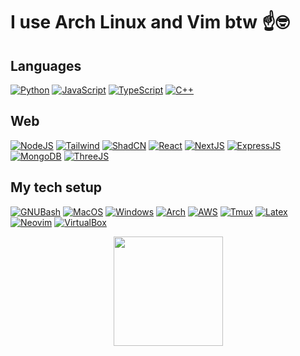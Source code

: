 # I use Arch Linux and Vim btw ☝️🤓

## Languages

<a href="https://www.python.org/" target="__blank"><img alt="Python" src="https://img.shields.io/badge/Python-FFD43B?style=for-the-badge&logo=python&logoColor=blue"/></a>
<a href="https://developer.mozilla.org/en-US/docs/Web/JavaScript" target="__blank"><img alt="JavaScript" src="https://img.shields.io/badge/JavaScript-323330?style=for-the-badge&logo=javascript&logoColor=F7DF1E"/></a>
<a href="https://www.typescriptlang.org/" target="__blank"><img alt="TypeScript" src="https://img.shields.io/badge/TypeScript-007ACC?style=for-the-badge&logo=typescript&logoColor=white"/></a>
<a href="https://cplusplus.com/" target="__blank"><img alt="C++" src="https://img.shields.io/badge/C%2B%2B-00599C?style=for-the-badge&logo=c%2B%2B&logoColor=white"/></a>

## Web

<a href="https://nodejs.org/en" target="__blank"><img alt="NodeJS" src="https://img.shields.io/badge/Node%20js-339933?style=for-the-badge&logo=nodedotjs&logoColor=white"/></a>
<a href="https://tailwindcss.com/" target="__blank"><img alt="Tailwind" src="https://img.shields.io/badge/Tailwind_CSS-38B2AC?style=for-the-badge&logo=tailwind-css&logoColor=white"/></a>
<a href="https://ui.shadcn.com/" target="__blank"><img alt="ShadCN" src="https://img.shields.io/badge/shadcn%2Fui-000000?style=for-the-badge&logo=shadcnui&logoColor=white"/></a>
<a href="https://react.dev/" target="__blank"><img alt="React" src="https://img.shields.io/badge/React-20232A?style=for-the-badge&logo=react&logoColor=61DAFB"/></a>
<a href="https://nextjs.org/" target="__blank"><img alt="NextJS" src="https://img.shields.io/badge/next%20js-000000?style=for-the-badge&logo=nextdotjs&logoColor=white"/></a>
<a href="https://expressjs.com/" target="__blank"><img alt="ExpressJS" src="https://img.shields.io/badge/Express%20js-000000?style=for-the-badge&logo=express&logoColor=white"/></a>
<a href="https://www.mongodb.com/" target="__blank"><img alt="MongoDB" src="https://img.shields.io/badge/MongoDB-4EA94B?style=for-the-badge&logo=mongodb&logoColor=white"/></a>
<a href="https://threejs.org/" target="__blank"><img alt="ThreeJS" src="https://img.shields.io/badge/ThreeJs-black?style=for-the-badge&logo=three.js&logoColor=white"/></a>

## My tech setup

<a href="https://www.gnu.org/software/bash/" target="__blank"><img alt="GNUBash" src="https://img.shields.io/badge/GNU%20Bash-4EAA25?style=for-the-badge&logo=GNU%20Bash&logoColor=white"/></a>
<a href="https://en.wikipedia.org/wiki/MacOS" target="__blank"><img alt="MacOS" src="https://img.shields.io/badge/mac%20os-000000?style=for-the-badge&logo=apple&logoColor=white"/></a>
<a href="https://en.wikipedia.org/wiki/Microsoft_Windows" target="__blank"><img alt="Windows" src="https://img.shields.io/badge/Windows-0078D6?style=for-the-badge&logo=windows&logoColor=white"/></a>
<a href="https://archlinux.org/" target="__blank"><img alt="Arch" src="https://img.shields.io/badge/Arch_Linux-1793D1?style=for-the-badge&logo=arch-linux&logoColor=white"/></a>
<a href="https://aws.amazon.com/" target="__blank"><img alt="AWS" src="https://img.shields.io/badge/Amazon_AWS-FF9900?style=for-the-badge&logo=amazonaws&logoColor=white"/></a>
<a href="https://github.com/tmux/tmux/wiki" target="__blank"><img alt="Tmux" src="https://img.shields.io/badge/tmux-1BB91F?style=for-the-badge&logo=tmux&logoColor=white"/></a>
<a href="https://www.latex-project.org/" target="__blank"><img alt="Latex" src="https://img.shields.io/badge/LaTeX-47A141?style=for-the-badge&logo=LaTeX&logoColor=white"/></a>
<a href="https://neovim.io/" target="__blank"><img alt="Neovim" src="https://img.shields.io/badge/NeoVim-%2357A143.svg?&style=for-the-badge&logo=neovim&logoColor=white"/></a>
<a href="https://www.virtualbox.org/" target="__blank"><img alt="VirtualBox" src="https://img.shields.io/badge/VirtualBox-21416b?style=for-the-badge&logo=VirtualBox&logoColor=white"/></a>



<div align="center"> 
 <img height="175em" src="https://github-readme-stats.vercel.app/api?username=sonnyding1&show_icons=true&include_all_commits=true&count_private=true"/>
<!--   <img height="175em" src="https://github-readme-stats.vercel.app/api/top-langs/?username=sonnyding1&layout=compact" /> -->
</div>
